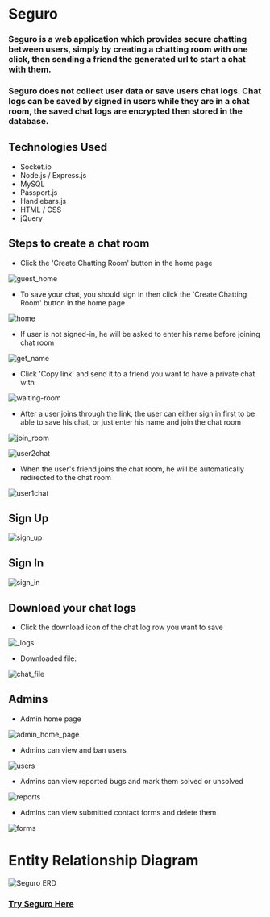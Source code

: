 # Seguro  

### Seguro is a web application which provides secure chatting between users, simply by creating a chatting room with one click, then sending a friend the generated url to start a chat with them.

### Seguro does not collect user data or save users chat logs. Chat logs can be saved by signed in users while they are in a chat room, the saved chat logs are encrypted then stored in the database. 

## Technologies Used

- Socket.io
- Node.js / Express.js
- MySQL
- Passport.js
- Handlebars.js
- HTML / CSS
- jQuery

## Steps to create a chat room

- Click the 'Create Chatting Room' button in the home page

![guest_home](https://user-images.githubusercontent.com/78507737/135297487-b83e4f7e-3a9f-47c4-bf88-5d6fc84152a1.PNG)



- To save your chat, you should sign in then click the 'Create Chatting Room' button in the home page

![home](https://user-images.githubusercontent.com/78507737/135297493-273c7ff9-b063-4a25-916f-16879682ac06.PNG)



- If user is not signed-in, he will be asked to enter his name before joining chat room

![get_name](https://user-images.githubusercontent.com/78507737/135298032-502e8ad4-fd9d-42aa-9652-12cb9ad91d90.PNG)



- Click 'Copy link' and send it to a friend you want to have a private chat with

![waiting-room](https://user-images.githubusercontent.com/78507737/135298225-34bbeae4-d3ff-455b-bb34-a789697df478.PNG)



- After a user joins through the link, the user can either sign in first to be able to save his chat, or just enter his name and join the chat room

![join_room](https://user-images.githubusercontent.com/78507737/135298927-a32770df-c0ff-4625-9a5b-9cb85cdae364.PNG)

![user2chat](https://user-images.githubusercontent.com/78507737/135300379-bbb3d204-bfbb-4566-bd18-ef3bcc223520.PNG)



- When the user's friend joins the chat room, he will be automatically redirected to the chat room

![user1chat](https://user-images.githubusercontent.com/78507737/135300564-4c764d7e-db9f-40ab-88bb-8b6e86e5b319.PNG)



## Sign Up

![sign_up](https://user-images.githubusercontent.com/78507737/135303276-117c3a34-e2a5-44d1-bdfe-ca6de7be8da8.PNG)



## Sign In

![sign_in](https://user-images.githubusercontent.com/78507737/135309063-0ee1a8be-4dd3-4963-bba0-0478b10fcaf8.PNG)


## Download your chat logs

- Click the download icon of the chat log row you want to save

![_logs](https://user-images.githubusercontent.com/78507737/135313667-2777663d-38ce-447d-9b54-df1a20ac1a27.PNG)



- Downloaded file:
 
![chat_file](https://user-images.githubusercontent.com/78507737/135314457-6d190b77-8dab-4949-90a8-69b7ac9c8920.PNG)



## Admins

- Admin home page

![admin_home_page](https://user-images.githubusercontent.com/78507737/136858280-74c58f65-3fcf-4283-bc19-8f2398d49614.PNG)



- Admins can view and ban users

![users](https://user-images.githubusercontent.com/78507737/135309102-3793b492-c82d-4996-9d64-2e76f45e8c19.PNG)



- Admins can view reported bugs and mark them solved or unsolved

![reports](https://user-images.githubusercontent.com/78507737/135304252-9bb11850-e0ea-4521-b8ad-08eda50fd55b.PNG)



- Admins can view submitted contact forms and delete them

![forms](https://user-images.githubusercontent.com/78507737/135304770-1de55c73-9c73-4783-8496-b813b103cb5f.PNG)



# Entity Relationship Diagram

![Seguro ERD](https://user-images.githubusercontent.com/78507737/135308758-73808db1-5b1a-4004-b536-eb2eb1e6435c.png)




### [Try Seguro Here](https://seguroo.herokuapp.com/)
